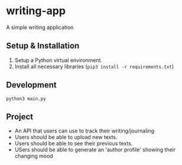 # writing-app
A simple writing application


## Setup & Installation

1. Setup a Python virtual environment.
2. Install all necessary libraries (`pip3 install -r requirements.txt`)

## Development

`python3 main.py`


## Project

- An API that users can use to track their writing/journaling
- Users should be able to upload new texts.
- Users should be able to see their previous texts.
- USers should be able to generate an 'author profile' showing their changing mood